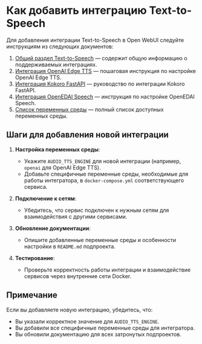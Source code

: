 # Как добавить интеграцию Text-to-Speech

Для добавления интеграции Text-to-Speech в Open WebUI следуйте инструкциям из следующих документов:

1. [Общий раздел Text-to-Speech](../../.github/docs/integrations/openai-edge-tts-integration.md) — содержит общую информацию о поддерживаемых интеграциях.
2. [Интеграция OpenAI Edge TTS](../../.github/docs/integrations/openai-edge-tts-integration.md) — пошаговая инструкция по настройке OpenAI Edge TTS.
3. [Интеграция Kokoro FastAPI](../../.github/docs/integrations/Kokoro-FastAPI-integration.md) — руководство по интеграции Kokoro FastAPI.
4. [Интеграция OpenEDAI Speech](../../.github/docs/integrations/openedai-speech-integration.md) — инструкция по настройке OpenEDAI Speech.
5. [Список переменных среды](../../.github/docs/env-configuration.md) — полный список доступных переменных среды.

## Шаги для добавления новой интеграции

1. **Настройка переменных среды**:
   - Укажите `AUDIO_TTS_ENGINE` для новой интеграции (например, `openai` для OpenAI Edge TTS).
   - Добавьте специфичные переменные среды, необходимые для работы интегратора, в `docker-compose.yml` соответствующего сервиса.

2. **Подключение к сетям**:
   - Убедитесь, что сервис подключен к нужным сетям для взаимодействия с другими сервисами.

3. **Обновление документации**:
   - Опишите добавленные переменные среды и особенности настройки в `README.md` подпроекта.

4. **Тестирование**:
   - Проверьте корректность работы интеграции и взаимодействие сервисов через внутренние сети Docker.

## Примечание

Если вы добавляете новую интеграцию, убедитесь, что:
- Вы указали корректное значение для `AUDIO_TTS_ENGINE`.
- Вы добавили все специфичные переменные среды для интегратора.
- Вы обновили документацию для всех затронутых подпроектов.
